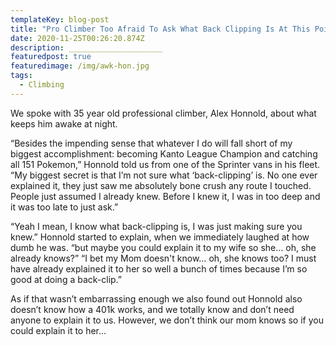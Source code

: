 ```yaml
---
templateKey: blog-post
title: "Pro Climber Too Afraid To Ask What Back Clipping Is At This Point "
date: 2020-11-25T00:26:20.874Z
description: _____________________
featuredpost: true
featuredimage: /img/awk-hon.jpg
tags:
  - Climbing
---
```

We spoke with 35 year old professional climber, Alex Honnold, about what keeps him awake at night.



“Besides the impending sense that whatever I do will fall short of my biggest accomplishment: becoming Kanto League Champion and catching all 151 Pokemon,” Honnold told us from one of the Sprinter vans in his fleet. “My biggest secret is that I’m not sure what ‘back-clipping’ is. No one ever explained it, they just saw me absolutely bone crush any route I touched. People just assumed I already knew. Before I knew it, I was in too deep and it was too late to just ask.”



“Yeah I mean, I know what back-clipping is, I was just making sure you knew.” Honnold started to explain, when we immediately laughed at how dumb he was. “but maybe you could explain it to my wife so she… oh, she already knows?” “I bet my Mom doesn't know… oh, she knows too? I must have already explained it to her so well a bunch of times because I’m so good at doing a back-clip.”



As if that wasn’t embarrassing enough we also found out Honnold also doesn’t know how a 401k works, and we totally know and don’t need anyone to explain it to us. However, we don’t think our mom knows so if you could explain it to her...